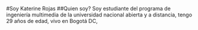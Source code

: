#Soy Katerine Rojas
##Quien soy?
Soy estudiante del programa de ingeniería multimedia de la universidad nacional abierta y a distancia, tengo 29 años de edad, vivo en Bogotá DC, 

